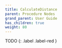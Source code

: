 ```yaml
---
title: CalculateDistance
parent: Procedure Nodes
grand_parent: User Guide
has_children: true
weight: 80
---
```


TODO
{: .label .label-red }
